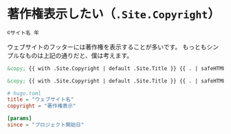 # 著作権表示したい（``.Site.Copyright``）

```html
©️サイト名 年
```

ウェブサイトのフッターには著作権を表示することが多いです。
もっともシンプルなものは上記の通りだと、僕は考えます。

```html
&copy; {{ with .Site.Copyright | default .Site.Title }} {{ . | safeHTML }} {{ now.Format "2006" }} {{ end }}
```

```html
&copy; {{ with .Site.Copyright | default .Site.Title }} {{ . | safeHTML }} {{ with .Site.Params.since }}{{ . }} -- {{ end }} {{ now.Format "2006" }} {{ end }}
```


```toml
# hugo.toml
title = "ウェブサイト名"
copyright = "著作権表示"

[params]
since = "プロジェクト開始日"
```
